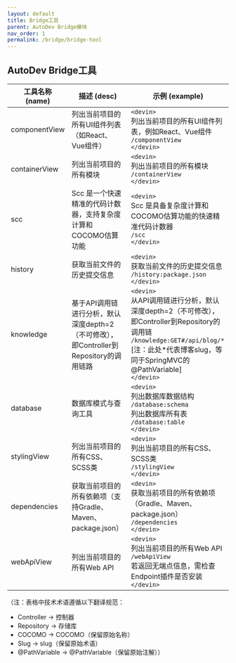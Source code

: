```yaml
---
layout: default
title: Bridge工具
parent: AutoDev Bridge模块
nav_order: 1
permalink: /bridge/bridge-tool
---
```


## AutoDev Bridge工具

| 工具名称 (name)   | 描述 (desc)                                                       | 示例 (example)                                                                                                                                                                    |
|---------------|-----------------------------------------------------------------|---------------------------------------------------------------------------------------------------------------------------------------------------------------------------------|
| componentView | 列出当前项目的所有UI组件列表（如React、Vue组件）                                   | `<devin>`<br/>列出当前项目的所有UI组件列表，例如React、Vue组件<br/>`/componentView`<br/>`</devin>`                                                                                         |
| containerView | 列出当前项目的所有模块                                                     | `<devin>`<br/>列出当前项目的所有模块<br/>`/containerView`<br/>`</devin>`                                                                                                              |
| scc           | Scc 是一个快速精准的代码计数器，支持复杂度计算和COCOMO估算功能                           | `<devin>`<br/>Scc 是具备复杂度计算和COCOMO估算功能的快速精准代码计数器<br/>`/scc`<br/>`</devin>`                                                                                             |
| history       | 获取当前文件的历史提交信息                                                   | `<devin>`<br/>获取当前文件的历史提交信息<br/>`/history:package.json`<br/>`</devin>`                                                                                                  |
| knowledge     | 基于API调用链进行分析，默认深度depth=2（不可修改），即Controller到Repository的调用链路      | `<devin>`<br/>从API调用链进行分析，默认深度depth=2（不可修改），即Controller到Repository的调用链<br/>`/knowledge:GET#/api/blog/*` [注：此处*代表博客slug，等同于SpringMVC的@PathVariable]<br/>`</devin>` |
| database      | 数据库模式与查询工具                                                      | `<devin>`<br/>列出数据库数据结构<br/>`/database:schema`<br/>列出数据库所有表<br/>`/database:table`<br/>`</devin>`                                                                               |
| stylingView   | 列出当前项目的所有CSS、SCSS类                                              | `<devin>`<br/>列出当前项目的所有CSS、SCSS类<br/>`/stylingView`<br/>`</devin>`                                                                                                        |
| dependencies  | 获取当前项目的所有依赖项（支持Gradle、Maven、package.json）                       | `<devin>`<br/>获取当前项目的所有依赖项（Gradle、Maven、package.json）<br/>`/dependencies`<br/>`</devin>`                                                                                 |
| webApiView    | 列出当前项目的所有Web API                                                | `<devin>`<br/>列出当前项目的所有Web API<br/>`/webApiView`<br/>若返回无端点信息，需检查Endpoint插件是否安装<br/>`</devin>`                                                                     |

（注：表格中技术术语遵循以下翻译规范：
- Controller → 控制器
- Repository → 存储库
- COCOMO → COCOMO（保留原始名称）
- Slug → slug（保留原始术语）
- @PathVariable → @PathVariable（保留原始注解））

